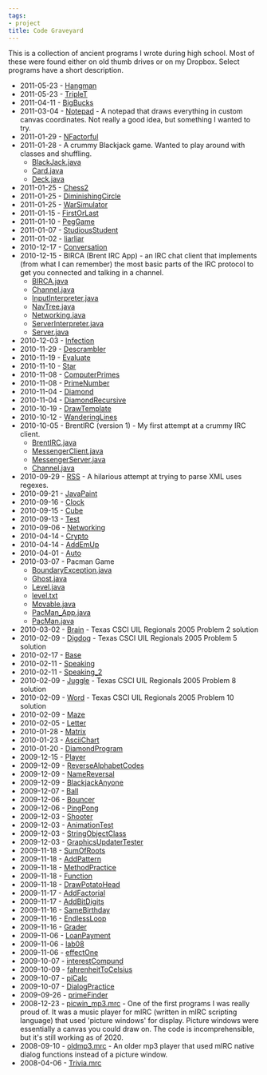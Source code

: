 ```yaml
---
tags:
- project
title: Code Graveyard
---
```

This is a collection of ancient programs I wrote during high school. Most of
these were found either on old thumb drives or on my Dropbox. Select programs
have a short description.

- 2011-05-23 - [Hangman](files/archive/Hangman.java)
- 2011-05-23 - [TripleT](files/archive/TripleT.java)
- 2011-04-11 - [BigBucks](files/archive/BigBucks.java)
- 2011-03-04 - [Notepad](files/archive/Notepad.java) - A notepad that draws
  everything in custom canvas coordinates. Not really a good idea, but something
  I wanted to try.
- 2011-01-29 - [NFactorful](files/archive/NFactorful.java)
- 2011-01-28 - A crummy Blackjack game. Wanted to play around with classes and
  shuffling.
  - [BlackJack.java](files/archive/BlackJack.java)
  - [Card.java](files/archive/Card.java)
  - [Deck.java](files/archive/Deck.java)
- 2011-01-25 - [Chess2](files/archive/Chess2.java)
- 2011-01-25 - [DiminishingCircle](files/archive/DiminishingCircle.java)
- 2011-01-25 - [WarSimulator](files/archive/WarSimulator.java)
- 2011-01-15 - [FirstOrLast](files/archive/FirstOrLast.java)
- 2011-01-10 - [PegGame](files/archive/PegGame.java)
- 2011-01-07 - [StudiousStudent](files/archive/StudiousStudent.java)
- 2011-01-02 - [liarliar](files/archive/liarliar.java)
- 2010-12-17 - [Conversation](files/archive/Conversation.java)
- 2010-12-15 - BIRCA (Brent IRC App) - an IRC chat client that implements (from
  what I can remember) the most basic parts of the IRC protocol to get you
  connected and talking in a channel.
  - [BIRCA.java](files/archive/BIRCA/BIRCA.java)
  - [Channel.java](files/archive/BIRCA/Channel.java)
  - [InputInterpreter.java](files/archive/BIRCA/InputInterpreter.java)
  - [NavTree.java](files/archive/BIRCA/NavTree.java)
  - [Networking.java](files/archive/BIRCA/Networking.java)
  - [ServerInterpreter.java](files/archive/BIRCA/ServerInterpreter.java)
  - [Server.java](files/archive/BIRCA/Server.java)
- 2010-12-03 - [Infection](files/archive/Infection.java)
- 2010-11-29 - [Descrambler](files/archive/Descrambler.java)
- 2010-11-19 - [Evaluate](files/archive/Evaluate.java)
- 2010-11-10 - [Star](files/archive/Star.java)
- 2010-11-08 - [ComputerPrimes](files/archive/ComputerPrimes.java)
- 2010-11-08 - [PrimeNumber](files/archive/PrimeNumber.java)
- 2010-11-04 - [Diamond](files/archive/Diamond.java)
- 2010-11-04 - [DiamondRecursive](files/archive/DiamondRecursive.java)
- 2010-10-19 - [DrawTemplate](files/archive/DrawTemplate.java)
- 2010-10-12 - [WanderingLines](files/archive/WanderingLines.java)
- 2010-10-05 - BrentIRC (version 1) - My first attempt at a crummy IRC client.
  - [BrentIRC.java](files/archive/BrentIRC.java)
  - [MessengerClient.java](files/archive/MessengerClient.java)
  - [MessengerServer.java](files/archive/MessengerServer.java)
  - [Channel.java](files/archive/Channel.java)
- 2010-09-29 - [RSS](files/archive/RSS.java) - A hilarious attempt at trying to
  parse XML uses regexes.
- 2010-09-21 - [JavaPaint](files/archive/JavaPaint.java)
- 2010-09-16 - [Clock](files/archive/Clock.java)
- 2010-09-15 - [Cube](files/archive/Cube.java)
- 2010-09-13 - [Test](files/archive/Test.java)
- 2010-09-06 - [Networking](files/archive/Networking.java)
- 2010-04-14 - [Crypto](files/archive/Crypto.java)
- 2010-04-14 - [AddEmUp](files/archive/AddEmUp.java)
- 2010-04-01 - [Auto](files/archive/Auto.java)
- 2010-03-07 - Pacman Game
  - [BoundaryException.java](files/archive/pacman/BoundaryException.java)
  - [Ghost.java](files/archive/pacman/Ghost.java)
  - [Level.java](files/archive/pacman/Level.java)
  - [level.txt](files/archive/pacman/level.txt)
  - [Movable.java](files/archive/pacman/Movable.java)
  - [PacMan_App.java](files/archive/pacman/PacMan_App.java)
  - [PacMan.java](files/archive/pacman/PacMan.java)
- 2010-03-02 - [Brain](files/archive/Brain.java) - Texas CSCI UIL Regionals 2005
  Problem 2 solution
- 2010-02-09 - [Digdog](files/archive/Digdog.java) - Texas CSCI UIL Regionals
  2005 Problem 5 solution
- 2010-02-17 - [Base](files/archive/Base.java)
- 2010-02-11 - [Speaking](files/archive/Speaking.java)
- 2010-02-11 - [Speaking_2](files/archive/Speaking_2.java)
- 2010-02-09 - [Juggle](files/archive/Juggle.java) - Texas CSCI UIL Regionals
  2005 Problem 8 solution
- 2010-02-09 - [Word](files/archive/Word.java) - Texas CSCI UIL Regionals 2005
  Problem 10 solution
- 2010-02-09 - [Maze](files/archive/Maze.java)
- 2010-02-05 - [Letter](files/archive/Letter.java)
- 2010-01-28 - [Matrix](files/archive/Matrix.java)
- 2010-01-23 - [AsciiChart](files/archive/AsciiChart.java)
- 2010-01-20 - [DiamondProgram](files/archive/DiamondProgram.java)
- 2009-12-15 - [Player](files/archive/Player.java)
- 2009-12-09 - [ReverseAlphabetCodes](files/archive/ReverseAlphabetCodes.java)
- 2009-12-09 - [NameReversal](files/archive/NameReversal.java)
- 2009-12-09 - [BlackjackAnyone](files/archive/BlackjackAnyone.java)
- 2009-12-07 - [Ball](files/archive/Ball.java)
- 2009-12-06 - [Bouncer](files/archive/Bouncer.java)
- 2009-12-06 - [PingPong](files/archive/PingPong.java)
- 2009-12-03 - [Shooter](files/archive/Shooter.java)
- 2009-12-03 - [AnimationTest](files/archive/AnimationTest.java)
- 2009-12-03 - [StringObjectClass](files/archive/StringObjectClass.java)
- 2009-12-03 - [GraphicsUpdaterTester](files/archive/GraphicsUpdaterTester.java)
- 2009-11-18 - [SumOfRoots](files/archive/SumOfRoots.java)
- 2009-11-18 - [AddPattern](files/archive/AddPattern.java)
- 2009-11-18 - [MethodPractice](files/archive/MethodPractice.java)
- 2009-11-18 - [Function](files/archive/Function.java)
- 2009-11-18 - [DrawPotatoHead](files/archive/DrawPotatoHead.java)
- 2009-11-17 - [AddFactorial](files/archive/AddFactorial.java)
- 2009-11-17 - [AddBitDigits](files/archive/AddBitDigits.java)
- 2009-11-16 - [SameBirthday](files/archive/SameBirthday.java)
- 2009-11-16 - [EndlessLoop](files/archive/EndlessLoop.java)
- 2009-11-16 - [Grader](files/archive/Grader.java)
- 2009-11-06 - [LoanPayment](files/archive/LoanPayment.java)
- 2009-11-06 - [lab08](files/archive/lab08.java)
- 2009-11-06 - [effectOne](files/archive/effectOne.java)
- 2009-10-07 - [interestCompund](files/archive/interestCompund.java)
- 2009-10-09 - [fahrenheitToCelsius](files/archive/fahrenheitToCelsius.java)
- 2009-10-07 - [piCalc](files/archive/piCalc.java)
- 2009-10-07 - [DialogPractice](files/archive/DialogPractice.java)
- 2009-09-26 - [primeFinder](files/archive/primeFinder.java)
- 2008-12-23 - [picwin_mp3.mrc](files/archive/picwin_mp3.mrc) - One of the first
  programs I was really proud of. It was a music player for mIRC (written in
  mIRC scripting language) that used 'picture windows' for display. Picture
  windows were essentially a canvas you could draw on. The code is incomprehensible,
  but it's still working as of 2020.
- 2008-09-10 - [oldmp3.mrc](files/archive/oldmp3.mrc) - An older mp3 player that
  used mIRC native dialog functions instead of a picture window.
- 2008-04-06 - [Trivia.mrc](files/archive/Trivia.mrc)
